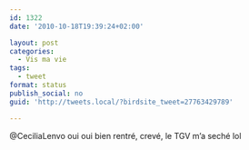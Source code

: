 ```yaml
---
id: 1322
date: '2010-10-18T19:39:24+02:00'

layout: post
categories:
  - Vis ma vie
tags:
  - tweet
format: status
publish_social: no
guid: 'http://tweets.local/?birdsite_tweet=27763429789'

---
```


@CeciliaLenvo oui oui bien rentré, crevé, le TGV m’a seché lol